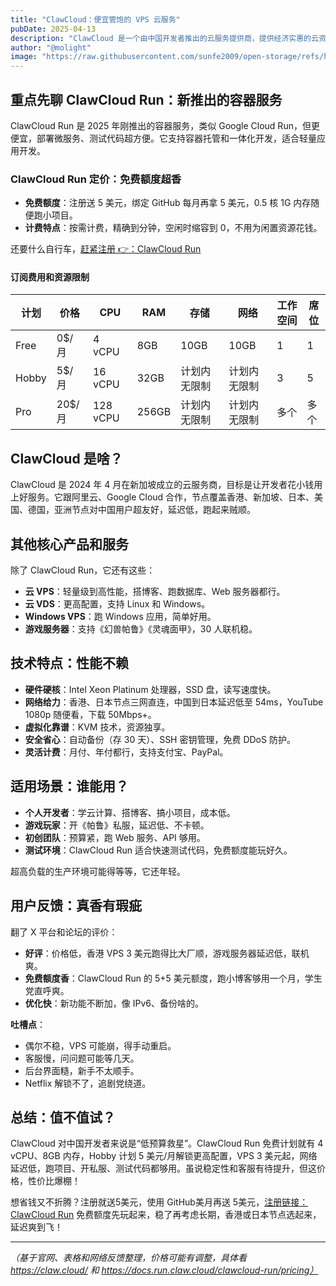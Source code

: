 ```yaml
---
title: "ClawCloud：便宜管饱的 VPS 云服务"
pubDate: 2025-04-13
description: "ClawCloud 是一个由中国开发者推出的云服务提供商，提供经济实惠的云资源。"
author: "@molight"
image: "https://raw.githubusercontent.com/sunfe2009/open-storage/refs/heads/main/blog/clawrun.png"
---
```


## 重点先聊 ClawCloud Run：新推出的容器服务

ClawCloud Run 是 2025 年刚推出的容器服务，类似 Google Cloud Run，但更便宜，部署微服务、测试代码超方便。它支持容器托管和一体化开发，适合轻量应用开发。

### ClawCloud Run 定价：免费额度超香
- **免费额度**：注册送 5 美元，绑定 GitHub 每月再拿 5 美元，0.5 核 1G 内存随便跑小项目。
- **计费特点**：按需计费，精确到分钟，空闲时缩容到 0，不用为闲置资源花钱。

还要什么自行车，[赶紧注册 👉：ClawCloud Run](https://console.run.claw.cloud/signin?link=LJIOP22JB9F5)

#### 订阅费用和资源限制
| 计划       | 价格        | CPU       | RAM      | 存储         | 网络         | 工作空间 | 席位    |
|------------|-------------|-----------|----------|--------------|--------------|----------|---------|
| Free       | 0$/月       | 4 vCPU    | 8GB      | 10GB         | 10GB         | 1        | 1       |
| Hobby      | 5$/月       | 16 vCPU   | 32GB     | 计划内无限制 | 计划内无限制 | 3        | 5       |
| Pro        | 20$/月      | 128 vCPU  | 256GB    | 计划内无限制 | 计划内无限制 | 多个     | 多个    |


## ClawCloud 是啥？

ClawCloud 是 2024 年 4 月在新加坡成立的云服务商，目标是让开发者花小钱用上好服务。它跟阿里云、Google Cloud 合作，节点覆盖香港、新加坡、日本、美国、德国，亚洲节点对中国用户超友好，延迟低，跑起来贼顺。


## 其他核心产品和服务

除了 ClawCloud Run，它还有这些：
- **云 VPS**：轻量级到高性能，搭博客、跑数据库、Web 服务器都行。
- **云 VDS**：更高配置，支持 Linux 和 Windows。
- **Windows VPS**：跑 Windows 应用，简单好用。
- **游戏服务器**：支持《幻兽帕鲁》《灵魂面甲》，30 人联机稳。

## 技术特点：性能不赖

- **硬件硬核**：Intel Xeon Platinum 处理器，SSD 盘，读写速度快。
- **网络给力**：香港、日本节点三网直连，中国到日本延迟低至 54ms，YouTube 1080p 随便看，下载 50Mbps+。
- **虚拟化靠谱**：KVM 技术，资源独享。
- **安全省心**：自动备份（存 30 天）、SSH 密钥管理，免费 DDoS 防护。
- **灵活计费**：月付、年付都行，支持支付宝、PayPal。

## 适用场景：谁能用？

- **个人开发者**：学云计算、搭博客、搞小项目，成本低。
- **游戏玩家**：开《帕鲁》私服，延迟低、不卡顿。
- **初创团队**：预算紧，跑 Web 服务、API 够用。
- **测试环境**：ClawCloud Run 适合快速测试代码，免费额度能玩好久。

超高负载的生产环境可能得等等，它还年轻。

## 用户反馈：真香有瑕疵

翻了 X 平台和论坛的评价：
- **好评**：价格低，香港 VPS 3 美元跑得比大厂顺，游戏服务器延迟低，联机爽。
- **免费额度香**：ClawCloud Run 的 5+5 美元额度，跑小博客够用一个月，学生党直呼爽。
- **优化快**：新功能不断加，像 IPv6、备份啥的。

**吐槽点**：
- 偶尔不稳，VPS 可能崩，得手动重启。
- 客服慢，问问题可能等几天。
- 后台界面糙，新手不太顺手。
- Netflix 解锁不了，追剧党绕道。

## 总结：值不值试？

ClawCloud 对中国开发者来说是“低预算救星”。ClawCloud Run 免费计划就有 4 vCPU、8GB 内存，Hobby 计划 5 美元/月解锁更高配置，VPS 3 美元起，网络延迟低，跑项目、开私服、测试代码都够用。虽说稳定性和客服有待提升，但这价格，性价比爆棚！

想省钱又不折腾？注册就送5美元，使用 GitHub美月再送 5美元，[注册链接：ClawCloud Run](https://console.run.claw.cloud/signin?link=LJIOP22JB9F5)
免费额度先玩起来，稳了再考虑长期，香港或日本节点选起来，延迟爽到飞！

---

*（基于官网、表格和网络反馈整理，价格可能有调整，具体看 https://claw.cloud/ 和 https://docs.run.claw.cloud/clawcloud-run/pricing）*